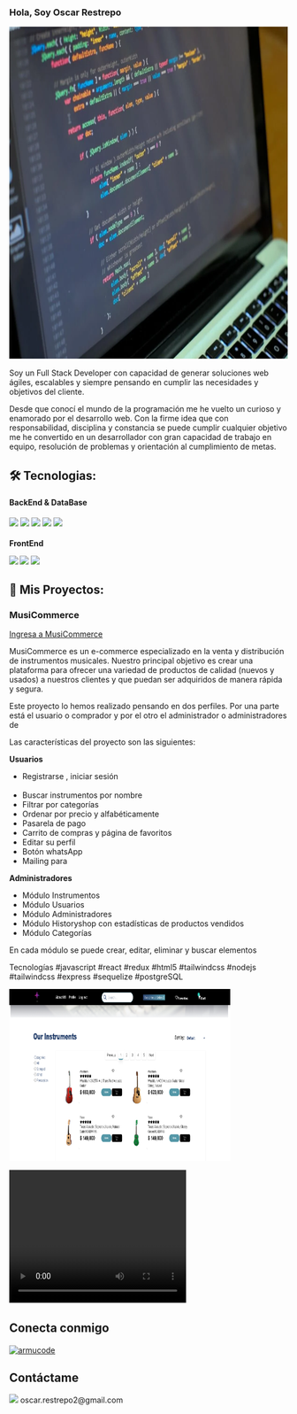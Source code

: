 ### Hola, Soy Oscar Restrepo

<img src="codigo.png"  width="900px" height="600px"/>

Soy un Full Stack Developer con capacidad de generar soluciones web ágiles, escalables y siempre pensando en cumplir las necesidades y objetivos del cliente.

Desde que conocí el mundo de la programación me he vuelto un curioso y enamorado por el desarrollo web. Con la firme idea que con responsabilidad, disciplina y constancia se puede cumplir cualquier objetivo me he convertido en un desarrollador con gran capacidad de trabajo en equipo, resolución de problemas y orientación al cumplimiento de metas.

<h2 align="left">🛠️ Tecnologias:</h2>

<h4>BackEnd & DataBase</h4>
<p>
<img src="https://camo.githubusercontent.com/22623d91d9cfe8469a76892f9af3cb9dde4cd7572c23fbb9754e98a6be48598c/68747470733a2f2f696d672e69636f6e73382e636f6d2f636f6c6f722f3438302f706f73746772656573716c2e706e67" width="40" />
 
 <img src="https://res.cloudinary.com/postman/image/upload/t_team_logo/v1629869194/team/2893aede23f01bfcbd2319326bc96a6ed0524eba759745ed6d73405a3a8b67a8"  width="40"/>

<img src="https://camo.githubusercontent.com/cb2c9bbbe7f9f0ca8a28455107c3a7b1b98040c605eae0893d890e40955f563e/68747470733a2f2f692e6962622e636f2f784736676d66632f3538343832656534636566313031346330623565346137352d312e706e67" width="40" />
 
 <img src="https://camo.githubusercontent.com/7072b110e23339ac00169ad3337ee267ef4cd533171787b9fd7852e2e8bb08f2/68747470733a2f2f63646e2e706978616261792e636f6d2f70686f746f2f323031352f30342f32332f31372f34312f6e6f64652d6a732d3733363339395f3936305f3732302e706e67"  width="60" />

<img src="https://camo.githubusercontent.com/449c52f7898657e449020360294f2c1950f3153df29b55603f7e0829cbf88df4/68747470733a2f2f75706c6f61642e77696b696d656469612e6f72672f77696b6970656469612f636f6d6d6f6e732f362f36342f457870726573736a732e706e67" width="70" />
</p>

<h4>FrontEnd</4>
<p>
 <img src="https://camo.githubusercontent.com/ebba410edfb05353d7b46b3107304e7deeee8c6c12bc8769115f2dce43d11da0/68747470733a2f2f75706c6f61642e77696b696d656469612e6f72672f77696b6970656469612f636f6d6d6f6e732f362f36612f4a6176615363726970742d6c6f676f2e706e67" width="40"/>

<img src="https://camo.githubusercontent.com/42d79599b684d4449d0fab6ee8df849c39fa0148993c7680b85210494dda4599/68747470733a2f2f63646e342e69636f6e66696e6465722e636f6d2f646174612f69636f6e732f6c6f676f732d332f3630302f52656163742e6a735f6c6f676f2d3531322e706e67" width="40" /> 
<img src="https://camo.githubusercontent.com/b2cb9808399ad53bdcf25e6e1d4906ced494ad70fc7a6de5cb2b6c552f77870f/68747470733a2f2f6272616e64736c6f676f732e636f6d2f77702d636f6e74656e742f75706c6f6164732f696d616765732f6c617267652f72656475782d6c6f676f2e706e67"  width="40" />
 </p>

<h2 align="left">🚀 Mis Proyectos:</h2>

<h3>MusiCommerce</h3>
 <p> <a href="https://musicommerce2022.vercel.app/">Ingresa a MusiCommerce</a></p>

MusiCommerce es un e-commerce especializado en la venta y distribución de instrumentos musicales. Nuestro principal objetivo es crear una plataforma para ofrecer una variedad de productos de calidad (nuevos y usados) a nuestros clientes y que puedan ser adquiridos de manera rápida y segura.

Este proyecto lo hemos realizado pensando en dos perfiles. Por una parte está el usuario o comprador y por el otro el administrador o administradores de

Las características del proyecto son las siguientes:

<b>Usuarios</b>

<ul>
<li>Registrarse , iniciar sesión</li>
​<li>​Buscar instrumentos por nombre</li>
<li>​Filtrar por categorías</li>
<li>​​Ordenar por precio y alfabéticamente</li>
<li>Pasarela de pago</li>
<li>Carrito de compras y página de favoritos</li>
<li>Editar su perfil</li>
<li>Botón whatsApp</li>
 <li>Mailing para </li>
</ul>

<b>Administradores</b>

<ul>
<li>Módulo Instrumentos</li>
<li>Módulo Usuarios</li>
<li>Módulo Administradores</li>
<li>Módulo Historyshop con estadísticas de productos vendidos</li>
<li>Módulo Categorías</li>
</ul>
<p>En cada módulo se puede crear, editar, eliminar y buscar elementos</p>

<p>Tecnologías
#javascript
#react
#redux
#html5
#tailwindcss
#nodejs
#tailwindcss
#express
#sequelize
#postgreSQL</p>

<p>
<img src="music.png"  width="400px" height="310px"/>

</p>

<video width="320" height="240" controls>
  <source src="tour.mp4" type="video/mp4">
  Video Tour, click aqui
  </video>

<h2 align="left">Conecta conmigo</h2>
<a href="https://www.linkedin.com/in/oarestrepo/" target="blank"><img align="center" src="https://raw.githubusercontent.com/rahuldkjain/github-profile-readme-generator/master/src/images/icons/Social/linked-in-alt.svg" alt="armucode" height="30" width="40" /></a>

<h2 align="left">Contáctame</h2>
<p><img src="https://media3.giphy.com/media/iPRtIf0OlGlSnNfV7W/200w.webp?cid=790b7611dtpnuzh2rd2pw6j68js0hqw2qjyfhwih1x07daod&rid=200w.webp&ct=s" width="40"> oscar.restrepo2@gmail.com</p>
